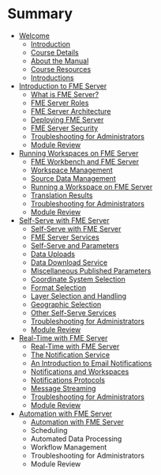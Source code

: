 # Summary

* [Welcome](README.md)
   * [Introduction](introduction.md)
   * [Course Details](course_details.md)
   * [About the Manual](about_the_manual.md)
   * [Course Resources](course_resources.md)
   * [Introductions](introductions.md)
* [Introduction to FME Server](introduction_to_fme_server.md)
   * [What is FME Server?](what_is_fme_server.md)
   * [FME Server Roles](fme_server_roles.md)
   * [FME Server Architecture](fme_server_architecture.md)
   * [Deploying FME Server](deploying_fme_server.md)
   * [FME Server Security](fme_server_security.md)
   * [Troubleshooting for Administrators](troubleshooting_for_administrators.md)
   * [Module Review](module_review1.md)
* [Running Workspaces on FME Server](running_workspaces_on_fme_server.md)
   * [FME Workbench and FME Server](fme_workbench_and_fme_server.md)
   * [Workspace Management](workspace_management.md)
   * [Source Data Management](source_data_management.md)
   * [Running a Workspace on FME Server](running_a_workspace_on_fme_server.md)
   * [Translation Results](translation_results.md)
   * [Troubleshooting for Administrators](troubleshooting_for_administrators2.md)
   * [Module Review](module_review2.md)
* [Self-Serve with FME Server](self-serve_with_fme_server.md)
   * [Self-Serve with FME Server](self-serve_with_fme_server2.md)
   * [FME Server Services](fme_server_services.md)
   * [Self-Serve and Parameters](self-serve_and_parameters.md)
   * [Data Uploads](data_uploads.md)
   * [Data Download Service](data_download_service.md)
   * [Miscellaneous Published Parameters](miscellaneous_published_parameters.md)
   * [Coordinate System Selection](coordinate_system_selection.md)
   * [Format Selection](format_selection.md)
   * [Layer Selection and Handling](layer_selection_and_handling.md)
   * [Geographic Selection](geographic_selection.md)
   * [Other Self-Serve Services](other_self-serve_services.md)
   * [Troubleshooting for Administrators](troubleshooting_for_administrators3.md)
   * [Module Review](module_review3.md)
* [Real-Time with FME Server](real-time_with_fme_server.md)
   * [Real-Time with FME Server](real-time_with_fme_server2.md)
   * [The Notification Service](the_notification_service.md)
   * [An Introduction to Email Notifications](an_introduction_to_email_notifications.md)
   * [Notifications and Workspaces](notifications_and_workspaces.md)
   * [Notifications Protocols](notifications_protocols.md)
   * [Message Streaming](message_streaming.md)
   * [Troubleshooting for Administrators](troubleshooting_for_administrators4.md)
   * [Module Review](module_review4.md)
* [Automation with FME Server](automation_with_fme_server.md)
   * [Automation with FME Server](automation_with_fme_server5.md)
   * Scheduling
   * Automated Data Processing
   * Workflow Management
   * Troubleshooting for Administrators
   * Module Review

